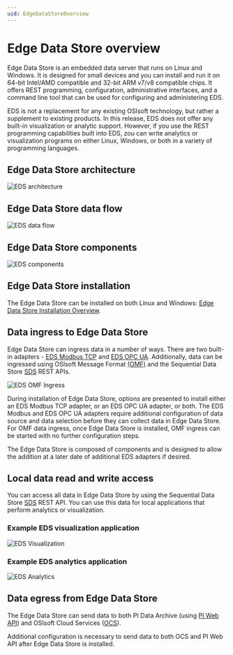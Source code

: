 ```yaml
---
uid: EdgeDataStoreOverview
---
```


# Edge Data Store overview

Edge Data Store is an embedded data server that runs on Linux and Windows. It is designed for small devices and you can install and run it on 64-bit Intel/AMD compatible and 32-bit ARM v7/v8 compatible chips. It offers REST programming, configuration, administrative interfaces, and a command line tool that can be used for configuring and administering EDS.

EDS is not a replacement for any existing OSIsoft technology, but rather a supplement to existing products. In this release, EDS does not offer any built-in visualization or analytic support. However, if you use the REST programming capabilities built into EDS, zou can write analytics or visualization programs on either Linux, Windows, or both in a variety of programming languages.

## Edge Data Store architecture

![EDS architecture](https://osisoft.github.io/Edge-Data-Store-Docs/V1/images/EDSArchitecture.jpg "EDS architecture")

## Edge Data Store data flow

![EDS data flow](https://osisoft.github.io/Edge-Data-Store-Docs/V1/images/EDSOverview1.jpg "EDS data flow")

## Edge Data Store components

![EDS components](https://osisoft.github.io/Edge-Data-Store-Docs/V1/images/EDSOverview2.jpg "EDS components")

## Edge Data Store installation

The Edge Data Store can be installed on both Linux and Windows: [Edge Data Store Installation Overview](xref:installationOverview).

## Data ingress to Edge Data Store

Edge Data Store can ingress data in a number of ways. There are two built-in adapters - [EDS Modbus TCP](xref:modbusQuickStart) and [EDS OPC UA](xref:opcUaQuickStart). Additionally, data can be ingressed using OSIsoft Message Format [(OMF)](xref:omfQuickStart) and the Sequential Data Store [SDS](xref:sdsWritingData) REST APIs.

![EDS OMF Ingress](https://osisoft.github.io/Edge-Data-Store-Docs/V1/images/EDSOMFIngress.jpg "EDS OMF Ingress")

During installation of Edge Data Store, options are presented to install either an EDS Modbus TCP adapter, or an EDS OPC UA adapter, or both. The EDS Modbus and EDS OPC UA adapters require additional configuration of data source and data selection before they can collect data in Edge Data Store. For OMF data ingress, once Edge Data Store is installed, OMF ingress can be started with no further configuration steps.

The Edge Data Store is composed of components and is designed to allow the addition at a later date of additional EDS adapters if desired.

## Local data read and write access

You can access all data in Edge Data Store by using the Sequential Data Store [SDS](xref:sdsQuickStart) REST API. You can use this data for local applications that perform analytics or visualization. 

### Example EDS visualization application

![EDS Visualization](https://osisoft.github.io/Edge-Data-Store-Docs/V1/images/EDSVisualization.jpg "EDS Visualization")

### Example EDS analytics application

![EDS Analytics](https://osisoft.github.io/Edge-Data-Store-Docs/V1/images/EDSAnalytics.jpg "EDS Analytics")

## Data egress from Edge Data Store

The Edge Data Store can send data to both PI Data Archive (using [PI Web API](xref:piEgressQuickStart)) and OSIsoft Cloud Services ([OCS](xref:ocsEgressQuickStart)).

Additional configuration is necessary to send data to both OCS and PI Web API after Edge Data Store is installed.
